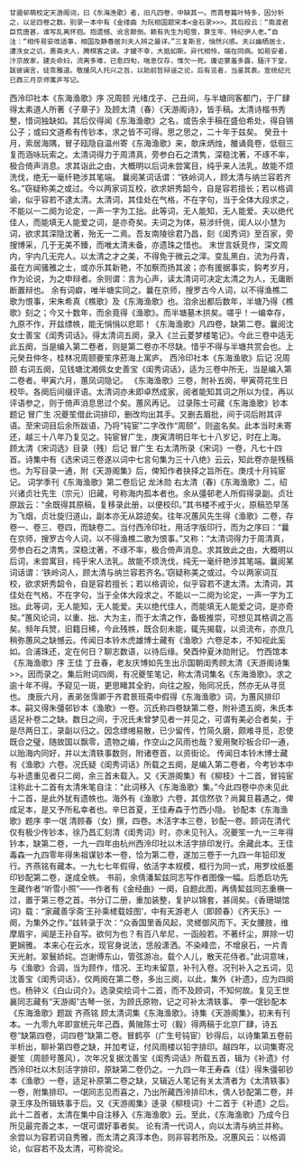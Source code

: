 <!-- { "loadSidebar": true } -->
    甘遁邨萌校定天游阁词，曰《东海渔歌》者，旧凡四卷，中缺其一。而首卷篇叶特多，因分析之，以足四卷之数。别录一本中有《金缕曲 为阮相国题宋本<金石录>>>。其后段云：“南渡君臣荒唐甚，谁写乱离怀抱。抱遗憾、讹言颠倒。赖有先生为昭雪，算生年、特纪伊人老。”自注：“相传易安改适事，相国及静春居刘夫人辨之最详。”三复斯言，悄然兴感。夫以幽栖居士，遭泆女之讥，惠斋夫人，腾棋客之谤。才嫒不幸，大抵如斯。异代相怜，端在同病。如易安者，汴京故家，建炎命妇，流离多难，已愈四旬，喘息仅存，惟欠一死。庸讵蒙羞多露，腼汗下堂，跋彼谰言，徒乖雅道。敬援风人托兴之旨，以助前哲辩诬之论，后有览者，当鉴其衷。宣统纪元已酉三月京师寓庐写记。
西泠印社本《东海渔歌》序        况周颐
    光绪戊子、己丑间，与半塘同客都门，于厂肆得太素道人所著《子章子》及顾太清（春）《天游阁诗》，皆手稿。太清诗楷书秀整，惜词独缺如。其后仅得闻《东海渔歌》之名，或告余手稿在盛伯希处，得自锡公子；或曰文道希有传钞本，求之皆不可得。思之思之，二十年于兹矣。
    癸丑十月，索居海隅，冒子瓯隐自温州寄《东海渔歌》来，欹床炳烛，雒诵竟卷，低徊三复而涵咏玩索之。太清词得力于周清真，旁参白石之清隽，深稳沈著，不琢不率，极合倚声消息。求其诣此之由，大概明以后词未尝寓目，纯乎来人法乳，故能不烦洗伐，绝无一毫纤艳涉其笔端。
    曩阅某词话谓：“铁岭词人，顾太清与纳兰容若齐名。”窃疑称美之或过。今以两家词互校，欲求妍秀韶今，自是容若擅长；若以格调谕，似乎容若不逮太清。太清词，其佳处在气格，不在字句，当于全体大段求之，不能以一二阕为论定，一声一字为工拙。此等词，无人能知，无人能爱。夫以绝代佳人，而能填无人能爱之词，是亦奇矣。夫词之为体，易涉纤佻，闺人以小慧为词，欲求其深隐沈著，殆无一二焉。吾友南陵徐君乃昌，刻《闺秀词》至百家，旁搜博采，几于无美不臻，而唯太清未备，亦遗珠之惜也。
    末世言妖竞作，深文周内，宇内几无完人。以太清之才之美，不得免于微云之滓。变乱黑白，流为丹青，虽在方闻骚雅之士，或亦乐其新艳，不加察而扬其波；亦有援据事实，鈎考岁月，作为论说，为之申辩者。余则谓：言为心声，读太清词可决定太清之为人，无庸断断置辩也。
    余有词癖，唯半塘实同之。曩在京师，搜罗古今人词，以不得渔樵二歌为恨事，宋朱希真《樵歌》及《东海渔歌》也。洎余出都后数年，半塘乃得《樵歌》刻之；今又十数年，而余竟得《渔歌》。而半塘墓木拱矣。嗟乎！一编幸存，九原不作，开兹缥帙，能无悁悁以悲耶！《东海渔歌》凡四卷，缺第二卷。曩阅沈女士善宝《闺秀词话》。得太清词五阕，录入《兰云菱梦楼笔记》。今此三卷中适无此五阕，当是编入第二卷者，则是第二卷亦不尽缺。惜乎不得与半塘共赏会也。上元癸丑仲冬，桂林况周颐夔笙序菸海上寓庐。
西泠印社本《东海渔歌》后记    况周颐
    右词五阕，见钱塘沈湘佩女史善宝《闺秀词话》，适为三卷中所无，当是编入第二卷者。甲寅六月，蕙凤词隐记。
    《东海渔歌》三卷，附补五阕，甲寅荷花生日校毕。各阕后间缀评语。太清词亦未即卓然成家，阅者能知其词之所以为佳，再以评语参之，则于倚声消息思过个矣。蕙风再记。
过录陈士可藏《东海渔歌》钞本题记    冒广生
    况夔笙借此词排印，删改均出其手。又删去眉批，间于词后附其评语。至宋词目后余所跋语，乃将“钝宦”二字改作“周颐”，则盗名矣。此本当时未寄还，越三十八年乃复见之。钝宦冒广生，庚寅清明日年七十八岁记，时在上海。
顾太清《宋词选》目录（残）后记    冒广生
    右太清所录《宋词》一卷，凡七十四首。诗集中有《选宋词三卷遂以词中七言句集为三十八绝》云云，知此卷亦是残稿也。为写目录一通，附《天游阁集》后，俾知作者抉择之旨所在。庚戌十月钝宦记。
词学季刊《东海渔歌》第二卷后记    龙沐勋
    右太清（春)《东海渔歌》二，绍兴诸贞壮先生（宗元）旧藏，号称海内孤本者也。余从彊邨老人所假得录副。贞壮原跋云：“余既得其原稿，复移录此册，以便校印。”其书楼不戒于火，原稿恐早荡为飞烟，贞壮旋归道山，副本亦无从踪迹矣。往年况蕙风先生得《渔歌》二卷，存卷一、卷三、卷四，而缺卷二。当付西泠印社，用活字版印行，而为之序曰：“曩在京师，搜罗古今人词，以不得渔樵二歌为恨事。”又称：“太清词得力于周清真，旁参白石之清隽，深稳沈著，不琢不率，极合倚声消息。求其致此之由，大概明以后词，未尝寓目，纯乎宋人法乳。故能不烦洗伐，纯无一毫纤艳涉其笔端。曩阅某词话谓：‘铁岭词人，顾太清与纳兰容若齐名。’窃疑称美之或过。今以两家词互校，欲求妍秀韶令，自是容若擅长；若以格调论，似乎容若不逮太清。太清词，其佳处在气格，不在字句，当于全体大段求之，不能以一二阕为论定，一声一字为工拙。此等词，无人能知，无人能爱。夫以绝代佳人，而能填无人能爱之词，是亦奇矣。”蕙风论词，以重、拙、大为主，而于太清之作，备极推崇，可想见其格调之高矣。频年兵燹，旧籍日稀，今此残帙，既合刻未能，辄先揭载，以资流布，亦庶几稍弥蕙风之缺憾云。传闻日本铃木虎雄博士藏有《渔歌》六卷足本，不知视此奚如。合浦珠还，定在何日？聊志数语，以待后缘。癸酉仲夏沐勋附记。
竹西馆本《东海渔歌》序    王佳
    丁丑春，老友庆博如先生出示国朝闺秀顾太清《天游阁诗集>>。因而录之。集后附词四阕，有况夔笙笔记，称太清词集名《东海渔歌》。求之逾十年不得。予窥见一斑，更思睹其全豹，向往之股，殆同况氏，然亦无从寻觅也。
    庚辰六月，表弟张霈卿于齐君景班斋中假得《东海渔歌》词，为蕙风排印本。嗣又得朱彊邨钞本《渔歌》一卷。沉氏称四卷缺第二卷，附补遗五阕，朱氏本适足补卷二之缺。数日之间，于况氏未曾梦见者一并见之，可谓有美必合者矣，于是尽两日工，录副以归之。因念缥缃易散，已少留传，竹简久磨，颇难寻觅，忍使既合之璧，随故国以飘零，遗物之编，作空山之风雨也哉？爰用聚珍板合印一通，以贻海内同好，并以太清轶事数则，附诸卷首，以资街论。
    传闻日本铃木博士藏有《渔歌》六卷。况氏疑《闺秀词话》所载之五阕，是编入第二卷者，今考钞本中与补遗重见者只二阕，余三首未载入。又《天游阁集》有《柳枝》十二首，冒钝宦注称此十二首有太清朱笔自注：“此词移入《东海渔歌》集。”今此四卷中亦未见此十二首，是此外犹有遗帙也。海外有《渔歌》六卷，其信然欤？尚冀旦暮遇之，俾成足本，是又予所私幸者也。辛巳首夏，王佳寿森于竹西小隐。
钞配本《东海渔歌》题序    李一氓
    清顾春（女）撰，四卷。木活字本三卷，钞配一卷。顾词在清代仅有极少传钞本，徐乃昌汇刻清《闺秀词》时，亦未见刊入。况夔笙一九一三年得钤本，缺第二卷，一九一四年由杭州西泠印社以木活字排印发行。余藏此本。王佳毒森一九四零年得朱祖谋钞本一卷，恰为第二卷，遂加三卷于一九四一年铅印发行。齐燕铭有藏本。一九七七年假得，依活字本规模，框行为同一式，用罗纹纸墨印钞配第二卷，遂成全帙。
    书前，余倩潘絜兹同志写作者图像一幅。后悉启功先生藏作者“听雪小照”——作者有《金经曲》一阕，自题此图，再倩絜兹同志重橅一过，置于第三卷之首。书分订二册，重加装整，复护以锦套，甚阔矣。《香珊瑚馆词》载：“家藏善孚斋‘王孙乘槎载妓图’，中有天游老人（即顾春）《齐天乐》一阕，为集外之作。”兹转录于次：“众香国里香风起，灵槎御风而下。天女腰肢，维摩眉宇，闻是王孙自写。欲何为也？有百八牟尼，一函般若。不著纤尘，屏除一切更娴雅。    本来心在云水，现官身说法，恁般潇洒。不染峰峦，不增泉石，一片青天光射。翠鬟娇姹。岂谢傅东山，管弦游冶。载个人儿，散天花侍者。”此词意味，与《渔歌》合调，当为顾作，惜况、王均未留意，补刊入卷。况刊补入之五词，见沈善宝《闺秀词话》，仅两阕在第二卷，多出三阕，以此，集外《补遗》，应为四阕也。杨钟义《白山词介》。选录奕绘词十二首，而不及顾词，不知何故。复见王世襄同志藏有“天游阁”古琴一张，为顾氏原物，记之可补太清轶事。
李一氓钞配本《东海渔歌》题跋    齐燕铭
    顾太清词集《东海渔歌》。诗集《天游阁集》，初未有刊本。一九零九年即宣统元年己酉，黄陂陈士可（毅）得两稿于北京厂肆，诗五卷“缺第四卷，词四卷”缺第二卷。冒鹤亭（广生号钝宦）钞得后，以诗集第五卷前半析出，聊补第四卷之缺，并加考证，付风雨楼以铅字排印。越四年，以词集寄况夔笙（周颐号蕙风），次年况复据沈善宝《闺秀词话》所载五首，辑为《补遗》付西泠印社以木刻活字排印，原缺第二卷仍之。一九四一年王寿森（佳）得朱彊邨钞本《渔歌》一卷，适足补原第二卷之缺，又辑近人笔记有关太清者为《太清轶事》一卷，附集排印。一氓同志见而喜之，乃出所藏西泠排印木，倩人钞配第二卷，并录王序及所辑轶事于后。又《天游阁集》迻录《柳枝词》十二首于《补遗》之后。此十二首者，太清在集中自注移入《东海渔歌》云。至此，《东海渔歌》乃成今日所见最完善之本，一氓可谓好事者矣。
    论有清一代词人，向以太清与纳兰并称。余尝以为容若词自秀雅，而太清之真淳本色，则非容若所及。况蕙风云：以格调论，似容若不及太清，可称谠论。

